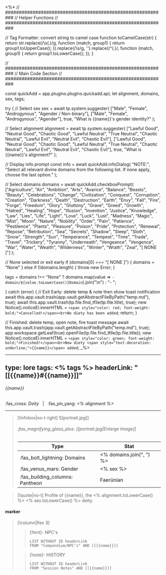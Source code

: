 <%*
// ###########################################################
//                        Helper Functions
// ###########################################################

// Tag Formatter: convert string to camel case
function toCamelCase(str) {
  return str.replace(/\s(.)/g, function (match, group1) {
    return group1.toUpperCase();
  }).replace(/\s/g, '').replace(/^(.)/, function (match, group1) {
    return group1.toLowerCase();
  });
}

// ###########################################################
//                        Main Code Section
// ###########################################################

const quickAdd = app.plugins.plugins.quickadd.api;
let alignment, domains, sex, tags;

try {
  // Select sex
  sex = await tp.system.suggester(
    ["Male", "Female", "Androgynous", "Agender / Non-binary"],
    ["Male", "Female", "Androgynous", "Agender"],
    true,
    "What is {{name}}'s gender identity?"
  );

  // Select alignment
  alignment = await tp.system.suggester(
    ["Lawful Good", "Neutral Good", "Chaotic Good",
    "Lawful Neutral", "True Neutral", "Chaotic Neutral",
    "Lawful Evil", "Neutral Evil", "Chaotic Evil"], 
    ["Lawful Good", "Neutral Good", "Chaotic Good",
    "Lawful Neutral", "True Neutral", "Chaotic Neutral",
    "Lawful Evil", "Neutral Evil", "Chaotic Evil"],
    true, "What is {{name}}'s alignment?"
  );

  // Display info prompt
  const info = await quickAdd.infoDialog(
    "NOTE:",
    "Select all relevant divine domains from the following list. If none apply, choose the last option."
  );

  // Select domains
  domains = await quickAdd.checkboxPrompt(
["Agriculture", "Air", "Ambition", "Arts", "Avarice", "Balance", "Beasts", "Beauty", "Celebrations", "Change", "Civilization", "Conquest", "Corruption", "Creation", "Darkness", "Death", "Destruction", "Earth", "Envy", "Fall", "Fire", "Forge", "Freedom", "Glory", "Gluttony", "Grave", "Greed", "Growth", "Hatred", "Healing", "Hope", "Illusion", "Invention", "Justice", "Knowledge", "Law", "Lies", "Life", "Light", "Love", "Luck", "Lust", "Madness", "Magic", "Mist", "Moon", "Nature", "Nobility", "Order", "Pain", "Patience", "Pestilence", "Plants", "Pleasure", "Poison", "Pride", "Protection", "Renewal", "Repose", "Retribution", "Sea", "Secrets", "Shadow", "Sleep", "Sloth", "Snow", "Strength", "Sun", "Temperance", "Tempest", "Time", "Trade", "Travel", "Trickery", "Tyranny", "Underneath", "Vengeance", "Vengence", "War", "Water", "Wealth", "Wilderness", "Winter", "Wrath", "Zeal", "[ NONE ]"]
  );

  // None selected or exit early
  if (domains[0] === "[ NONE ]") {
    domains = "None"
  } else if (!domains.length) {
    throw new Error;
  }

  tags = domains !== "None" ? domains.map(value => `- domain/${value.toLowerCase()}Domain`).join("\n") : "- ";

} catch (error) {
  // Exit Early: delete temp & note then show toast notification
  await this.app.vault.trash(app.vault.getAbstractFileByPath("temp.md"), true);
  await this.app.vault.trash(tp.file.find_tfile(tp.file.title), true);
  new Notice().noticeEl.innerHTML = `<span style="color: red; font-weight: bold;">Cancelled!</span><br>No diety has been added`;
  return;
}

// Finished: delete temp, open note, fire toast message
await this.app.vault.trash(app.vault.getAbstractFileByPath("temp.md"), true);
app.workspace.getLeaf(true).openFile(tp.file.find_tfile(tp.file.title));
new Notice().noticeEl.innerHTML = `<span style="color: green; font-weight: bold;">Finished!</span><br>New diety <span style="text-decoration: underline;">{{name}}</span> added`;
_%>

---
type: lore
tags:
<% tags %>
headerLink: "[[{{name}}#{{name}}]]"
---

###### {{name}}
<span class="sub2">:fas_cross: *Deity* &nbsp; | &nbsp; :fas_yin_yang: *<% alignment %>*</span>
___

> [!infobox|no-t right]
> ![[portrait.jpg]]
> ###### :fas_magnifying_glass_plus:  [[portrait.jpg|Enlarge Image]]
> | Type | Stat |
> | ---- | ---- |
> | :fas_bolt_lightning: Domains | <% domains.join(", ") %> |
> | :fas_venus_mars: Gender | <% sex %> |
> | :fas_building_columns: Pantheon | Faerûnian |

> [!quote|no-t]
>Profile of {{name}}, the <% alignment.toLowerCase() %> <% sex.toLowerCase() %> deity.

#### marker
> [!column|flex 3]
>> [!hint]-  NPC's
>>```dataview
>>LIST WITHOUT ID headerLink
>>FROM "Compendium/NPC's" AND [[{{name}}]] 
>
>>[!note]- HISTORY
>>```dataview
>>LIST WITHOUT ID headerLink
>>FROM "Session Notes" AND [[{{name}}]]